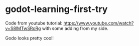 # godot-learning-first-try

Code from youtube tutorial: https://www.youtube.com/watch?v=S8lMTwSRoRg with some adding from my side.

Godo looks pretty cool!
